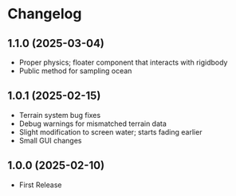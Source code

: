 # Changelog

## 1.1.0 (2025-03-04)
- Proper physics; floater component that interacts with rigidbody
- Public method for sampling ocean

## 1.0.1 (2025-02-15)
- Terrain system bug fixes
- Debug warnings for mismatched terrain data
- Slight modification to screen water; starts fading earlier
- Small GUI changes

## 1.0.0 (2025-02-10)
- First Release